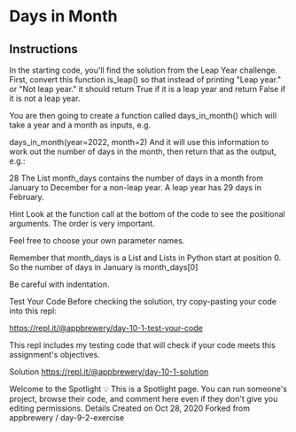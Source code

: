 # Days in Month
## Instructions
In the starting code, you'll find the solution from the Leap Year challenge. First, convert this function is_leap() so that instead of printing "Leap year." or "Not leap year." it should return True if it is a leap year and return False if it is not a leap year.

You are then going to create a function called days_in_month() which will take a year and a month as inputs, e.g.

days_in_month(year=2022, month=2)
And it will use this information to work out the number of days in the month, then return that as the output, e.g.:

28
The List month_days contains the number of days in a month from January to December for a non-leap year. A leap year has 29 days in February.

Hint
Look at the function call at the bottom of the code to see the positional arguments. The order is very important.

Feel free to choose your own parameter names.

Remember that month_days is a List and Lists in Python start at position 0. So the number of days in January is month_days[0]

Be careful with indentation.

Test Your Code
Before checking the solution, try copy-pasting your code into this repl:

https://repl.it/@appbrewery/day-10-1-test-your-code

This repl includes my testing code that will check if your code meets this assignment's objectives.

Solution
https://repl.it/@appbrewery/day-10-1-solution

Welcome to the Spotlight 💡
This is a Spotlight page. You can run someone's project, browse their code, and comment here even if they don't give you editing permissions.
Details
Created on Oct 28, 2020
Forked from
appbrewery
/
day-9-2-exercise
